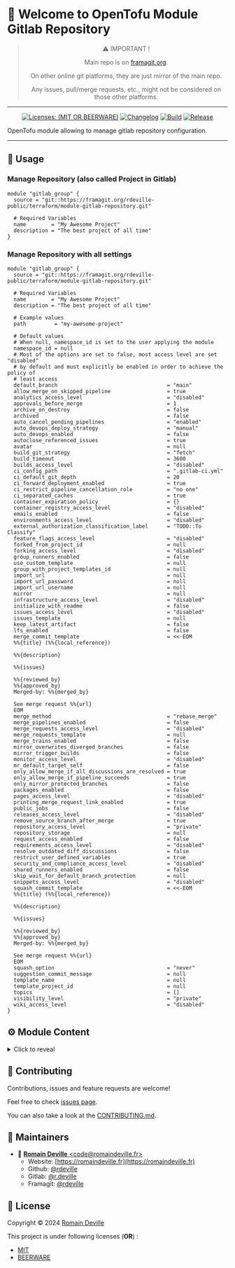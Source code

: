 <!-- BEGIN DOTGIT-SYNC BLOCK MANAGED -->
# 👋 Welcome to OpenTofu Module Gitlab Repository

<center>

> ⚠️ IMPORTANT !
>
> Main repo is on [framagit.org](https://framagit.org/rdeville-public/terraform/module-gitlab-repository).
>
> On other online git platforms, they are just mirror of the main repo.
>
> Any issues, pull/merge requests, etc., might not be considered on those other
> platforms.

</center>

---

<center>

[![Licenses: (MIT OR BEERWARE)][license_badge]][license_url]
[![Changelog][changelog_badge]][changelog_badge_url]
[![Build][build_badge]][build_badge_url]
[![Release][release_badge]][release_badge_url]

</center>

[build_badge]: https://framagit.org/rdeville-public/terraform/module-gitlab-repository/badges/main/pipeline.svg
[build_badge_url]: https://framagit.org/rdeville-public/terraform/module-gitlab-repository/-/commits/main
[release_badge]: https://framagit.org/rdeville-public/terraform/module-gitlab-repository/-/badges/release.svg
[release_badge_url]: https://framagit.org/rdeville-public/terraform/module-gitlab-repository/-/releases/
[license_badge]: https://img.shields.io/badge/Licenses-MIT%20OR%20BEERWARE-blue
[license_url]: https://framagit.org/rdeville-public/terraform/module-gitlab-repository/blob/main/LICENSE
[changelog_badge]: https://img.shields.io/badge/Changelog-Python%20Semantic%20Release-yellow
[changelog_badge_url]: https://github.com/python-semantic-release/python-semantic-release

OpenTofu module allowing to manage gitlab repository configuration.

---
<!-- BEGIN DOTGIT-SYNC BLOCK EXCLUDED CUSTOM_README -->
## 🚀 Usage

### Manage Repository (also called Project in Gitlab)

```hcl
module "gitlab_group" {
  source = "git::https://framagit.org/rdeville-public/terraform/module-gitlab-repository.git"

  # Required Variables
  name        = "My Awesome Project"
  description = "The best project of all time"
}
```

### Manage Repository with all settings

```hcl
module "gitlab_group" {
  source = "git::https://framagit.org/rdeville-public/terraform/module-gitlab-repository.git"

  # Required Variables
  name        = "My Awesome Project"
  description = "The best project of all time"

  # Example values
  path         = "my-awesome-project"

  # Default values
  # When null, namespace_id is set to the user applying the module
  namespace_id = null
  # Most of the options are set to false, most access level are set "disabled"
  # by default and must explicitly be enabled in order to achieve the policy of
  # least access
  default_branch                                   = "main"
  allow_merge_on_skipped_pipeline                  = true
  analytics_access_level                           = "disabled"
  approvals_before_merge                           = 1
  archive_on_destroy                               = false
  archived                                         = false
  auto_cancel_pending_pipelines                    = "enabled"
  auto_devops_deploy_strategy                      = "manual"
  auto_devops_enabled                              = false
  autoclose_referenced_issues                      = true
  avatar                                           = null
  build_git_strategy                               = "fetch"
  build_timeout                                    = 3600
  builds_access_level                              = "disabled"
  ci_config_path                                   = ".gitlab-ci.yml"
  ci_default_git_depth                             = 20
  ci_forward_deployment_enabled                    = true
  ci_restrict_pipeline_cancellation_role           = "no one"
  ci_separated_caches                              = true
  container_expiration_policy                      = {}
  container_registry_access_level                  = "disabled"
  emails_enabled                                   = false
  environments_access_level                        = "disabled"
  external_authorization_classification_label      = "TODO::To Classify"
  feature_flags_access_level                       = "disabled"
  forked_from_project_id                           = null
  forking_access_level                             = "disabled"
  group_runners_enabled                            = false
  use_custom_template                              = null
  group_with_project_templates_id                  = null
  import_url                                       = null
  import_url_password                              = null
  import_url_username                              = null
  mirror                                           = null
  infrastructure_access_level                      = "disabled"
  initialize_with_readme                           = false
  issues_access_level                              = "disabled"
  issues_template                                  = null
  keep_latest_artifact                             = false
  lfs_enabled                                      = false
  merge_commit_template                            = <<-EOM
  %%{title} (%%{local_reference})

  %%{description}

  %%{issues}

  %%{reviewed_by}
  %%{approved_by}
  Merged-by: %%{merged_by}

  See merge request %%{url}
  EOM
  merge_method                                     = "rebase_merge"
  merge_pipelines_enabled                          = false
  merge_requests_access_level                      = "disabled"
  merge_requests_template                          = null
  merge_trains_enabled                             = false
  mirror_overwrites_diverged_branches              = false
  mirror_trigger_builds                            = false
  monitor_access_level                             = "disabled"
  mr_default_target_self                           = false
  only_allow_merge_if_all_discussions_are_resolved = true
  only_allow_merge_if_pipeline_succeeds            = true
  only_mirror_protected_branches                   = false
  packages_enabled                                 = false
  pages_access_level                               = "disabled"
  printing_merge_request_link_enabled              = true
  public_jobs                                      = false
  releases_access_level                            = "disabled"
  remove_source_branch_after_merge                 = true
  repository_access_level                          = "private"
  repository_storage                               = null
  request_access_enabled                           = false
  requirements_access_level                        = "disabled"
  resolve_outdated_diff_discussions                = false
  restrict_user_defined_variables                  = true
  security_and_compliance_access_level             = "disabled"
  shared_runners_enabled                           = false
  skip_wait_for_default_branch_protection          = null
  snippets_access_level                            = "disabled"
  squash_commit_template                           = <<-EOM
  %%{title} (%%{local_reference})

  %%{description}

  %%{issues}

  %%{reviewed_by}
  %%{approved_by}
  Merged-by: %%{merged_by}

  See merge request %%{url}
  EOM
  squash_option                                    = "never"
  suggestion_commit_message                        = null
  template_name                                    = null
  template_project_id                              = null
  topics                                           = []
  visibility_level                                 = "private"
  wiki_access_level                                = "disabled"
}
```

<!-- BEGIN TF-DOCS -->
## ⚙️ Module Content

<details><summary>Click to reveal</summary>

### Table of Content

* [Requirements](#requirements)
* [Resources](#resources)
* [Inputs](#inputs)
  * [Required Inputs](#required-inputs)
  * [Optional Inputs](#optional-inputs)
* [Outputs](#outputs)

### Requirements

* [opentofu](https://opentofu.org/docs/):
  `>= 1.8, < 2.0`
* [gitlab](https://registry.terraform.io/providers/gitlabhq/gitlab/):
  `~>17.0`

### Resources

* [resource.gitlab_project.this](https://registry.terraform.io/providers/gitlabhq/gitlab/latest/docs/resources/project)
  >

<!-- markdownlint-capture -->
### Inputs

<!-- markdownlint-disable -->
#### Required Inputs

* [settings_name](#settings_name)
* [settings_description](#settings_description)

##### `settings_name`

The name of the project.
<div style="display:inline-block;width:100%;">
<div style="float:left;border-color:#FFFFFF;width:75%;">
<details><summary>Type</summary>

```hcl
string
```

</details>
</div>
</div>

##### `settings_description`

A description of the project.
<div style="display:inline-block;width:100%;">
<div style="float:left;border-color:#FFFFFF;width:75%;">
<details><summary>Type</summary>

```hcl
string
```

</details>
</div>
</div>

#### Optional Inputs

* [settings_path](#settings_path)
* [settings_namespace_id](#settings_namespace_id)
* [settings_default_branch](#settings_default_branch)
* [settings_allow_merge_on_skipped_pipeline](#settings_allow_merge_on_skipped_pipeline)
* [settings_analytics_access_level](#settings_analytics_access_level)
* [settings_approvals_before_merge](#settings_approvals_before_merge)
* [settings_archive_on_destroy](#settings_archive_on_destroy)
* [settings_archived](#settings_archived)
* [settings_auto_cancel_pending_pipelines](#settings_auto_cancel_pending_pipelines)
* [settings_auto_devops_deploy_strategy](#settings_auto_devops_deploy_strategy)
* [settings_auto_devops_enabled](#settings_auto_devops_enabled)
* [settings_autoclose_referenced_issues](#settings_autoclose_referenced_issues)
* [settings_avatar](#settings_avatar)
* [settings_build_git_strategy](#settings_build_git_strategy)
* [settings_build_timeout](#settings_build_timeout)
* [settings_builds_access_level](#settings_builds_access_level)
* [settings_ci_config_path](#settings_ci_config_path)
* [settings_ci_default_git_depth](#settings_ci_default_git_depth)
* [settings_ci_forward_deployment_enabled](#settings_ci_forward_deployment_enabled)
* [settings_ci_restrict_pipeline_cancellation_role](#settings_ci_restrict_pipeline_cancellation_role)
* [settings_ci_separated_caches](#settings_ci_separated_caches)
* [settings_container_expiration_policy](#settings_container_expiration_policy)
* [settings_container_registry_access_level](#settings_container_registry_access_level)
* [settings_emails_enabled](#settings_emails_enabled)
* [settings_environments_access_level](#settings_environments_access_level)
* [settings_external_authorization_classification_label](#settings_external_authorization_classification_label)
* [settings_feature_flags_access_level](#settings_feature_flags_access_level)
* [settings_forked_from_project_id](#settings_forked_from_project_id)
* [settings_forking_access_level](#settings_forking_access_level)
* [settings_group_runners_enabled](#settings_group_runners_enabled)
* [settings_use_custom_template](#settings_use_custom_template)
* [settings_group_with_project_templates_id](#settings_group_with_project_templates_id)
* [settings_import_url](#settings_import_url)
* [settings_import_url_password](#settings_import_url_password)
* [settings_import_url_username](#settings_import_url_username)
* [settings_mirror](#settings_mirror)
* [settings_infrastructure_access_level](#settings_infrastructure_access_level)
* [settings_initialize_with_readme](#settings_initialize_with_readme)
* [settings_issues_access_level](#settings_issues_access_level)
* [settings_issues_template](#settings_issues_template)
* [settings_keep_latest_artifact](#settings_keep_latest_artifact)
* [settings_lfs_enabled](#settings_lfs_enabled)
* [settings_merge_commit_template](#settings_merge_commit_template)
* [settings_merge_method](#settings_merge_method)
* [settings_merge_pipelines_enabled](#settings_merge_pipelines_enabled)
* [settings_merge_requests_access_level](#settings_merge_requests_access_level)
* [settings_merge_requests_template](#settings_merge_requests_template)
* [settings_merge_trains_enabled](#settings_merge_trains_enabled)
* [settings_mirror_overwrites_diverged_branches](#settings_mirror_overwrites_diverged_branches)
* [settings_mirror_trigger_builds](#settings_mirror_trigger_builds)
* [settings_monitor_access_level](#settings_monitor_access_level)
* [settings_mr_default_target_self](#settings_mr_default_target_self)
* [settings_only_allow_merge_if_all_discussions_are_resolved](#settings_only_allow_merge_if_all_discussions_are_resolved)
* [settings_only_allow_merge_if_pipeline_succeeds](#settings_only_allow_merge_if_pipeline_succeeds)
* [settings_only_mirror_protected_branches](#settings_only_mirror_protected_branches)
* [settings_packages_enabled](#settings_packages_enabled)
* [settings_pages_access_level](#settings_pages_access_level)
* [settings_printing_merge_request_link_enabled](#settings_printing_merge_request_link_enabled)
* [settings_public_jobs](#settings_public_jobs)
* [settings_releases_access_level](#settings_releases_access_level)
* [settings_remove_source_branch_after_merge](#settings_remove_source_branch_after_merge)
* [settings_repository_access_level](#settings_repository_access_level)
* [settings_repository_storage](#settings_repository_storage)
* [settings_request_access_enabled](#settings_request_access_enabled)
* [settings_requirements_access_level](#settings_requirements_access_level)
* [settings_resolve_outdated_diff_discussions](#settings_resolve_outdated_diff_discussions)
* [settings_restrict_user_defined_variables](#settings_restrict_user_defined_variables)
* [settings_security_and_compliance_access_level](#settings_security_and_compliance_access_level)
* [settings_shared_runners_enabled](#settings_shared_runners_enabled)
* [settings_skip_wait_for_default_branch_protection](#settings_skip_wait_for_default_branch_protection)
* [settings_snippets_access_level](#settings_snippets_access_level)
* [settings_squash_commit_template](#settings_squash_commit_template)
* [settings_squash_option](#settings_squash_option)
* [settings_suggestion_commit_message](#settings_suggestion_commit_message)
* [settings_template_name](#settings_template_name)
* [settings_template_project_id](#settings_template_project_id)
* [settings_timeouts](#settings_timeouts)
* [settings_topics](#settings_topics)
* [settings_visibility_level](#settings_visibility_level)
* [settings_wiki_access_level](#settings_wiki_access_level)


##### `settings_path`

The path of the repository, will be set to `settings_name` if not provided.

<details style="width: 100%;display: inline-block">
  <summary>Type & Default</summary>
  <div style="height: 1em"></div>
  <div style="width:64%; float:left;">
  <p style="border-bottom: 1px solid #333333;">Type</p>

  ```hcl
  string
  ```

  </div>
  <div style="width:34%;float:right;">
  <p style="border-bottom: 1px solid #333333;">Default</p>

  ```hcl
  null
  ```

  </div>
</details>

##### `settings_namespace_id`

The namespace group or user of the project. Defaults to the user using this


<details style="width: 100%;display: inline-block">
  <summary>Type & Default</summary>
  <div style="height: 1em"></div>
  <div style="width:64%; float:left;">
  <p style="border-bottom: 1px solid #333333;">Type</p>

  ```hcl
  number
  ```

  </div>
  <div style="width:34%;float:right;">
  <p style="border-bottom: 1px solid #333333;">Default</p>

  ```hcl
  null
  ```

  </div>
</details>

##### `settings_default_branch`

The default branch for the project.
<details style="width: 100%;display: inline-block">
  <summary>Type & Default</summary>
  <div style="height: 1em"></div>
  <div style="width:64%; float:left;">
  <p style="border-bottom: 1px solid #333333;">Type</p>

  ```hcl
  string
  ```

  </div>
  <div style="width:34%;float:right;">
  <p style="border-bottom: 1px solid #333333;">Default</p>

  ```hcl
  main
  ```

  </div>
</details>

##### `settings_allow_merge_on_skipped_pipeline`

Set to `false` if you do not want to treat skipped pipelines as if they
finished with success.

<details style="width: 100%;display: inline-block">
  <summary>Type & Default</summary>
  <div style="height: 1em"></div>
  <div style="width:64%; float:left;">
  <p style="border-bottom: 1px solid #333333;">Type</p>

  ```hcl
  bool
  ```

  </div>
  <div style="width:34%;float:right;">
  <p style="border-bottom: 1px solid #333333;">Default</p>

  ```hcl
  true
  ```

  </div>
</details>

##### `settings_analytics_access_level`

Set the analytics access level. Valid values are `disabled`, `private`, `enabled`.

<details style="width: 100%;display: inline-block">
  <summary>Type & Default</summary>
  <div style="height: 1em"></div>
  <div style="width:64%; float:left;">
  <p style="border-bottom: 1px solid #333333;">Type</p>

  ```hcl
  string
  ```

  </div>
  <div style="width:34%;float:right;">
  <p style="border-bottom: 1px solid #333333;">Default</p>

  ```hcl
  disabled
  ```

  </div>
</details>

##### `settings_approvals_before_merge`

Number of merge request approvals required for merging. Default is 1.

Note: [From terraform resource](https://registry.terraform.io/providers/gitlabhq/gitlab/latest/docs/resources/project#approvals_before_merge):

> This field does not work well in combination with the resource
> `gitlab_project_approval_rule` resource and is most likely gonna be deprecated
> in a future GitLab version (see [this upstream epic](https://gitlab.com/groups/gitlab-org/-/epics/7572)).
>
> In the meantime we recommend against using this attribute and use
> `gitlab_project_approval_rule` instead.

So for the moment, use this variable until deprecated in favor of variable
`approval_rule`.

<details style="width: 100%;display: inline-block">
  <summary>Type & Default</summary>
  <div style="height: 1em"></div>
  <div style="width:64%; float:left;">
  <p style="border-bottom: 1px solid #333333;">Type</p>

  ```hcl
  number
  ```

  </div>
  <div style="width:34%;float:right;">
  <p style="border-bottom: 1px solid #333333;">Default</p>

  ```hcl
  1
  ```

  </div>
</details>

##### `settings_archive_on_destroy`

Set to `true` to archive the project instead of deleting on destroy.

If set to `true` it will entire omit the DELETE operation.

<details style="width: 100%;display: inline-block">
  <summary>Type & Default</summary>
  <div style="height: 1em"></div>
  <div style="width:64%; float:left;">
  <p style="border-bottom: 1px solid #333333;">Type</p>

  ```hcl
  bool
  ```

  </div>
  <div style="width:34%;float:right;">
  <p style="border-bottom: 1px solid #333333;">Default</p>

  ```hcl
  false
  ```

  </div>
</details>

##### `settings_archived`

Whether the project is in read-only mode (archived).

Repositories can be archived/unarchived by toggling this parameter.

<details style="width: 100%;display: inline-block">
  <summary>Type & Default</summary>
  <div style="height: 1em"></div>
  <div style="width:64%; float:left;">
  <p style="border-bottom: 1px solid #333333;">Type</p>

  ```hcl
  bool
  ```

  </div>
  <div style="width:34%;float:right;">
  <p style="border-bottom: 1px solid #333333;">Default</p>

  ```hcl
  false
  ```

  </div>
</details>

##### `settings_auto_cancel_pending_pipelines`

Auto-cancel pending pipelines. This isn’t a boolean, but `enabled/disabled`.

<details style="width: 100%;display: inline-block">
  <summary>Type & Default</summary>
  <div style="height: 1em"></div>
  <div style="width:64%; float:left;">
  <p style="border-bottom: 1px solid #333333;">Type</p>

  ```hcl
  string
  ```

  </div>
  <div style="width:34%;float:right;">
  <p style="border-bottom: 1px solid #333333;">Default</p>

  ```hcl
  enabled
  ```

  </div>
</details>

##### `settings_auto_devops_deploy_strategy`

Auto Deploy strategy. Valid values are `continuous`, `manual`,
`timed_incremental`.

<details style="width: 100%;display: inline-block">
  <summary>Type & Default</summary>
  <div style="height: 1em"></div>
  <div style="width:64%; float:left;">
  <p style="border-bottom: 1px solid #333333;">Type</p>

  ```hcl
  string
  ```

  </div>
  <div style="width:34%;float:right;">
  <p style="border-bottom: 1px solid #333333;">Default</p>

  ```hcl
  manual
  ```

  </div>
</details>

##### `settings_auto_devops_enabled`

Enable Auto DevOps for this project.
<details style="width: 100%;display: inline-block">
  <summary>Type & Default</summary>
  <div style="height: 1em"></div>
  <div style="width:64%; float:left;">
  <p style="border-bottom: 1px solid #333333;">Type</p>

  ```hcl
  bool
  ```

  </div>
  <div style="width:34%;float:right;">
  <p style="border-bottom: 1px solid #333333;">Default</p>

  ```hcl
  false
  ```

  </div>
</details>

##### `settings_autoclose_referenced_issues`

Set whether auto-closing referenced issues on default branch.
<details style="width: 100%;display: inline-block">
  <summary>Type & Default</summary>
  <div style="height: 1em"></div>
  <div style="width:64%; float:left;">
  <p style="border-bottom: 1px solid #333333;">Type</p>

  ```hcl
  bool
  ```

  </div>
  <div style="width:34%;float:right;">
  <p style="border-bottom: 1px solid #333333;">Default</p>

  ```hcl
  true
  ```

  </div>
</details>

##### `settings_avatar`

A local path to the avatar image to upload.

Note: not available for imported resources.

<details style="width: 100%;display: inline-block">
  <summary>Type & Default</summary>
  <div style="height: 1em"></div>
  <div style="width:64%; float:left;">
  <p style="border-bottom: 1px solid #333333;">Type</p>

  ```hcl
  string
  ```

  </div>
  <div style="width:34%;float:right;">
  <p style="border-bottom: 1px solid #333333;">Default</p>

  ```hcl
  null
  ```

  </div>
</details>

##### `settings_build_git_strategy`

The Git strategy. Defaults to fetch. Valid values are `clone`, `fetch`.

<details style="width: 100%;display: inline-block">
  <summary>Type & Default</summary>
  <div style="height: 1em"></div>
  <div style="width:64%; float:left;">
  <p style="border-bottom: 1px solid #333333;">Type</p>

  ```hcl
  string
  ```

  </div>
  <div style="width:34%;float:right;">
  <p style="border-bottom: 1px solid #333333;">Default</p>

  ```hcl
  fetch
  ```

  </div>
</details>

##### `settings_build_timeout`

The maximum amount of time, in seconds, that a job can run.
<details style="width: 100%;display: inline-block">
  <summary>Type & Default</summary>
  <div style="height: 1em"></div>
  <div style="width:64%; float:left;">
  <p style="border-bottom: 1px solid #333333;">Type</p>

  ```hcl
  number
  ```

  </div>
  <div style="width:34%;float:right;">
  <p style="border-bottom: 1px solid #333333;">Default</p>

  ```hcl
  3600
  ```

  </div>
</details>

##### `settings_builds_access_level`

Set the builds access level. Valid values are `disabled`, `private`, `enabled`.

<details style="width: 100%;display: inline-block">
  <summary>Type & Default</summary>
  <div style="height: 1em"></div>
  <div style="width:64%; float:left;">
  <p style="border-bottom: 1px solid #333333;">Type</p>

  ```hcl
  string
  ```

  </div>
  <div style="width:34%;float:right;">
  <p style="border-bottom: 1px solid #333333;">Default</p>

  ```hcl
  disabled
  ```

  </div>
</details>

##### `settings_ci_config_path`

Custom Path to CI config file.
<details style="width: 100%;display: inline-block">
  <summary>Type & Default</summary>
  <div style="height: 1em"></div>
  <div style="width:64%; float:left;">
  <p style="border-bottom: 1px solid #333333;">Type</p>

  ```hcl
  string
  ```

  </div>
  <div style="width:34%;float:right;">
  <p style="border-bottom: 1px solid #333333;">Default</p>

  ```hcl
  .gitlab-ci.yml
  ```

  </div>
</details>

##### `settings_ci_default_git_depth`

Default number of revisions for shallow cloning.
<details style="width: 100%;display: inline-block">
  <summary>Type & Default</summary>
  <div style="height: 1em"></div>
  <div style="width:64%; float:left;">
  <p style="border-bottom: 1px solid #333333;">Type</p>

  ```hcl
  number
  ```

  </div>
  <div style="width:34%;float:right;">
  <p style="border-bottom: 1px solid #333333;">Default</p>

  ```hcl
  20
  ```

  </div>
</details>

##### `settings_ci_forward_deployment_enabled`

When a new deployment job starts, skip older deployment jobs that are still
pending.

<details style="width: 100%;display: inline-block">
  <summary>Type & Default</summary>
  <div style="height: 1em"></div>
  <div style="width:64%; float:left;">
  <p style="border-bottom: 1px solid #333333;">Type</p>

  ```hcl
  bool
  ```

  </div>
  <div style="width:34%;float:right;">
  <p style="border-bottom: 1px solid #333333;">Default</p>

  ```hcl
  true
  ```

  </div>
</details>

##### `settings_ci_restrict_pipeline_cancellation_role`

The role required to cancel a pipeline or job. Valid values are `developer`,
`maintainer`, `no one`.

Note: Introduced in GitLab 16.8. Premium and Ultimate only.

<details style="width: 100%;display: inline-block">
  <summary>Type & Default</summary>
  <div style="height: 1em"></div>
  <div style="width:64%; float:left;">
  <p style="border-bottom: 1px solid #333333;">Type</p>

  ```hcl
  string
  ```

  </div>
  <div style="width:34%;float:right;">
  <p style="border-bottom: 1px solid #333333;">Default</p>

  ```hcl
  no one
  ```

  </div>
</details>

##### `settings_ci_separated_caches`

Use separate caches for protected branches.
<details style="width: 100%;display: inline-block">
  <summary>Type & Default</summary>
  <div style="height: 1em"></div>
  <div style="width:64%; float:left;">
  <p style="border-bottom: 1px solid #333333;">Type</p>

  ```hcl
  bool
  ```

  </div>
  <div style="width:34%;float:right;">
  <p style="border-bottom: 1px solid #333333;">Default</p>

  ```hcl
  true
  ```

  </div>
</details>

##### `settings_container_expiration_policy`

Map of object, where key is just a human readable identifier, to set the image
cleanup policy for this project. Objects support following attributes:

* `enabled`: Boolean, optional, if true, the policy is enabled. Default to
  `true`.
* `cadence`: String, optional, the cadence of the policy. Valid values are:
  `1d`, `7d`, `14d`, `1month`, `3month`. Default to `1d`.
* `keep_n`: Number, optional, the number of image to keep. Valid values are:
  `1`, `5`, `10`, `25`, `50`, `100`. Default to `null`.
* `regex_delete`: String, optional, the regular expression to match image
  names to delete. Default to `null`.
* `regex_keep`: String, optional, the regular expression to match image
  names to keep. Default to `null`.
* `older_than`: String, optional, the number of days to keep images. Valid
  values are: `7d`, `14d`, `30d`, `90d`. Default to `null`.

Note: this field is sometimes named `container_expiration_policy_attributes`
in the GitLab Upstream API.

<details style="width: 100%;display: inline-block">
  <summary>Type & Default</summary>
  <div style="height: 1em"></div>
  <div style="width:64%; float:left;">
  <p style="border-bottom: 1px solid #333333;">Type</p>

  ```hcl
  map(object({
    enabled      = optional(bool, true)
    cadence      = optional(string, "1d")
    keep_n       = optional(string)
    regex_delete = optional(string)
    regex_keep   = optional(string)
    older_than   = optional(string)
  }))
  ```

  </div>
  <div style="width:34%;float:right;">
  <p style="border-bottom: 1px solid #333333;">Default</p>

  ```hcl
  {}
  ```

  </div>
</details>

##### `settings_container_registry_access_level`

Set visibility of container registry, for this project. Valid values are
`disabled`, `private`, `enabled`.

<details style="width: 100%;display: inline-block">
  <summary>Type & Default</summary>
  <div style="height: 1em"></div>
  <div style="width:64%; float:left;">
  <p style="border-bottom: 1px solid #333333;">Type</p>

  ```hcl
  string
  ```

  </div>
  <div style="width:34%;float:right;">
  <p style="border-bottom: 1px solid #333333;">Default</p>

  ```hcl
  disabled
  ```

  </div>
</details>

##### `settings_emails_enabled`

Enable email notifications.
<details style="width: 100%;display: inline-block">
  <summary>Type & Default</summary>
  <div style="height: 1em"></div>
  <div style="width:64%; float:left;">
  <p style="border-bottom: 1px solid #333333;">Type</p>

  ```hcl
  bool
  ```

  </div>
  <div style="width:34%;float:right;">
  <p style="border-bottom: 1px solid #333333;">Default</p>

  ```hcl
  false
  ```

  </div>
</details>

##### `settings_environments_access_level`

Set the environments access level. Valid values are `disabled`, `private`,
`enabled`.

<details style="width: 100%;display: inline-block">
  <summary>Type & Default</summary>
  <div style="height: 1em"></div>
  <div style="width:64%; float:left;">
  <p style="border-bottom: 1px solid #333333;">Type</p>

  ```hcl
  string
  ```

  </div>
  <div style="width:34%;float:right;">
  <p style="border-bottom: 1px solid #333333;">Default</p>

  ```hcl
  disabled
  ```

  </div>
</details>

##### `settings_external_authorization_classification_label`

The classification label for the project.
<details style="width: 100%;display: inline-block">
  <summary>Type & Default</summary>
  <div style="height: 1em"></div>
  <div style="width:64%; float:left;">
  <p style="border-bottom: 1px solid #333333;">Type</p>

  ```hcl
  string
  ```

  </div>
  <div style="width:34%;float:right;">
  <p style="border-bottom: 1px solid #333333;">Default</p>

  ```hcl
  TODO::To Classify
  ```

  </div>
</details>

##### `settings_feature_flags_access_level`

Set the feature flags access level. Valid values are `disabled`, `private`,
`enabled`.

<details style="width: 100%;display: inline-block">
  <summary>Type & Default</summary>
  <div style="height: 1em"></div>
  <div style="width:64%; float:left;">
  <p style="border-bottom: 1px solid #333333;">Type</p>

  ```hcl
  string
  ```

  </div>
  <div style="width:34%;float:right;">
  <p style="border-bottom: 1px solid #333333;">Default</p>

  ```hcl
  disabled
  ```

  </div>
</details>

##### `settings_forked_from_project_id`

The id of the project to fork. During create the project is forked and during
an update the fork relation is changed.

<details style="width: 100%;display: inline-block">
  <summary>Type & Default</summary>
  <div style="height: 1em"></div>
  <div style="width:64%; float:left;">
  <p style="border-bottom: 1px solid #333333;">Type</p>

  ```hcl
  number
  ```

  </div>
  <div style="width:34%;float:right;">
  <p style="border-bottom: 1px solid #333333;">Default</p>

  ```hcl
  null
  ```

  </div>
</details>

##### `settings_forking_access_level`

Set the forking access level. Valid values are `disabled`, `private`, `enabled`.

<details style="width: 100%;display: inline-block">
  <summary>Type & Default</summary>
  <div style="height: 1em"></div>
  <div style="width:64%; float:left;">
  <p style="border-bottom: 1px solid #333333;">Type</p>

  ```hcl
  string
  ```

  </div>
  <div style="width:34%;float:right;">
  <p style="border-bottom: 1px solid #333333;">Default</p>

  ```hcl
  disabled
  ```

  </div>
</details>

##### `settings_group_runners_enabled`

Enable group runners for this project.
<details style="width: 100%;display: inline-block">
  <summary>Type & Default</summary>
  <div style="height: 1em"></div>
  <div style="width:64%; float:left;">
  <p style="border-bottom: 1px solid #333333;">Type</p>

  ```hcl
  bool
  ```

  </div>
  <div style="width:34%;float:right;">
  <p style="border-bottom: 1px solid #333333;">Default</p>

  ```hcl
  false
  ```

  </div>
</details>

##### `settings_use_custom_template`

Use either custom instance or group (with
`settings_group_with_project_templates_id`, project template (enterprise
edition).

~> When using a custom template, Group Tokens won't work. You must use a real
user's Personal Access Token.

<details style="width: 100%;display: inline-block">
  <summary>Type & Default</summary>
  <div style="height: 1em"></div>
  <div style="width:64%; float:left;">
  <p style="border-bottom: 1px solid #333333;">Type</p>

  ```hcl
  bool
  ```

  </div>
  <div style="width:34%;float:right;">
  <p style="border-bottom: 1px solid #333333;">Default</p>

  ```hcl
  null
  ```

  </div>
</details>

##### `settings_group_with_project_templates_id`

For group-level custom templates, specifies ID of group from which all the
custom project templates are sourced.

Leave empty for instance-level templates.

Requires `settings_use_custom_template` to be true (enterprise edition).

<details style="width: 100%;display: inline-block">
  <summary>Type & Default</summary>
  <div style="height: 1em"></div>
  <div style="width:64%; float:left;">
  <p style="border-bottom: 1px solid #333333;">Type</p>

  ```hcl
  number
  ```

  </div>
  <div style="width:34%;float:right;">
  <p style="border-bottom: 1px solid #333333;">Default</p>

  ```hcl
  null
  ```

  </div>
</details>

##### `settings_import_url`

Git URL to a repository to be imported. Together with `settings_mirror = true`
it will setup a Pull Mirror.

This can also be used together with `settings_forked_from_project_id` to
setup a Pull Mirror for a fork.

The fork takes precedence over the import.

Make sure to provide the credentials in `settings_import_url_username` and
`settings_import_url_password`.

GitLab never returns the credentials, thus the provider cannot detect
configuration drift in the credentials.

They can also not be imported using terraform import.

<details style="width: 100%;display: inline-block">
  <summary>Type & Default</summary>
  <div style="height: 1em"></div>
  <div style="width:64%; float:left;">
  <p style="border-bottom: 1px solid #333333;">Type</p>

  ```hcl
  string
  ```

  </div>
  <div style="width:34%;float:right;">
  <p style="border-bottom: 1px solid #333333;">Default</p>

  ```hcl
  null
  ```

  </div>
</details>

##### `settings_import_url_password`

The password for the `settings_import_url`. The value of this field is used
to construct a valid `settings_import_url` and is only related to the provider.

This field cannot be imported using terraform import.

<details style="width: 100%;display: inline-block">
  <summary>Type & Default</summary>
  <div style="height: 1em"></div>
  <div style="width:64%; float:left;">
  <p style="border-bottom: 1px solid #333333;">Type</p>

  ```hcl
  string
  ```

  </div>
  <div style="width:34%;float:right;">
  <p style="border-bottom: 1px solid #333333;">Default</p>

  ```hcl
  null
  ```

  </div>
</details>

##### `settings_import_url_username`

The username for the `settings_import_url`. The value of this field is used to
construct a valid `settings_import_url` and is only related to the provider.

This field cannot be imported using terraform import.

<details style="width: 100%;display: inline-block">
  <summary>Type & Default</summary>
  <div style="height: 1em"></div>
  <div style="width:64%; float:left;">
  <p style="border-bottom: 1px solid #333333;">Type</p>

  ```hcl
  string
  ```

  </div>
  <div style="width:34%;float:right;">
  <p style="border-bottom: 1px solid #333333;">Default</p>

  ```hcl
  null
  ```

  </div>
</details>

##### `settings_mirror`

Enable project pull mirror.
<details style="width: 100%;display: inline-block">
  <summary>Type & Default</summary>
  <div style="height: 1em"></div>
  <div style="width:64%; float:left;">
  <p style="border-bottom: 1px solid #333333;">Type</p>

  ```hcl
  bool
  ```

  </div>
  <div style="width:34%;float:right;">
  <p style="border-bottom: 1px solid #333333;">Default</p>

  ```hcl
  null
  ```

  </div>
</details>

##### `settings_infrastructure_access_level`

Set the infrastructure access level. Valid values are `disabled`, `private`,
`enabled`.

<details style="width: 100%;display: inline-block">
  <summary>Type & Default</summary>
  <div style="height: 1em"></div>
  <div style="width:64%; float:left;">
  <p style="border-bottom: 1px solid #333333;">Type</p>

  ```hcl
  string
  ```

  </div>
  <div style="width:34%;float:right;">
  <p style="border-bottom: 1px solid #333333;">Default</p>

  ```hcl
  disabled
  ```

  </div>
</details>

##### `settings_initialize_with_readme`

Create main branch with first commit containing a README.md file.

Must be set to `true` if importing an uninitialized project with a different
`settings_default_branch`.

<details style="width: 100%;display: inline-block">
  <summary>Type & Default</summary>
  <div style="height: 1em"></div>
  <div style="width:64%; float:left;">
  <p style="border-bottom: 1px solid #333333;">Type</p>

  ```hcl
  bool
  ```

  </div>
  <div style="width:34%;float:right;">
  <p style="border-bottom: 1px solid #333333;">Default</p>

  ```hcl
  false
  ```

  </div>
</details>

##### `settings_issues_access_level`

Set the issues access level. Valid values are `disabled`, `private`, `enabled`.

<details style="width: 100%;display: inline-block">
  <summary>Type & Default</summary>
  <div style="height: 1em"></div>
  <div style="width:64%; float:left;">
  <p style="border-bottom: 1px solid #333333;">Type</p>

  ```hcl
  string
  ```

  </div>
  <div style="width:34%;float:right;">
  <p style="border-bottom: 1px solid #333333;">Default</p>

  ```hcl
  disabled
  ```

  </div>
</details>

##### `settings_issues_template`

Sets the template for new issues in the project.
<details style="width: 100%;display: inline-block">
  <summary>Type & Default</summary>
  <div style="height: 1em"></div>
  <div style="width:64%; float:left;">
  <p style="border-bottom: 1px solid #333333;">Type</p>

  ```hcl
  string
  ```

  </div>
  <div style="width:34%;float:right;">
  <p style="border-bottom: 1px solid #333333;">Default</p>

  ```hcl
  null
  ```

  </div>
</details>

##### `settings_keep_latest_artifact`

Disable or enable the ability to keep the latest artifact for this project.

<details style="width: 100%;display: inline-block">
  <summary>Type & Default</summary>
  <div style="height: 1em"></div>
  <div style="width:64%; float:left;">
  <p style="border-bottom: 1px solid #333333;">Type</p>

  ```hcl
  bool
  ```

  </div>
  <div style="width:34%;float:right;">
  <p style="border-bottom: 1px solid #333333;">Default</p>

  ```hcl
  false
  ```

  </div>
</details>

##### `settings_lfs_enabled`

Enable LFS for the project.
<details style="width: 100%;display: inline-block">
  <summary>Type & Default</summary>
  <div style="height: 1em"></div>
  <div style="width:64%; float:left;">
  <p style="border-bottom: 1px solid #333333;">Type</p>

  ```hcl
  bool
  ```

  </div>
  <div style="width:34%;float:right;">
  <p style="border-bottom: 1px solid #333333;">Default</p>

  ```hcl
  false
  ```

  </div>
</details>

##### `settings_merge_commit_template`

Template used to create merge commit message in merge requests.

<details style="width: 100%;display: inline-block">
  <summary>Type & Default</summary>
  <div style="height: 1em"></div>
  <div style="width:64%; float:left;">
  <p style="border-bottom: 1px solid #333333;">Type</p>

  ```hcl
  string
  ```

  </div>
  <div style="width:34%;float:right;">
  <p style="border-bottom: 1px solid #333333;">Default</p>

  ```hcl
  %{title} (%{local_reference})

%{description}

%{issues}

%{reviewed_by}
%{approved_by}
Merged-by: %{merged_by}

See merge request %{url}

  ```

  </div>
</details>

##### `settings_merge_method`

Set the merge method. Valid values are `merge`, `rebase_merge`, `ff`.

<details style="width: 100%;display: inline-block">
  <summary>Type & Default</summary>
  <div style="height: 1em"></div>
  <div style="width:64%; float:left;">
  <p style="border-bottom: 1px solid #333333;">Type</p>

  ```hcl
  string
  ```

  </div>
  <div style="width:34%;float:right;">
  <p style="border-bottom: 1px solid #333333;">Default</p>

  ```hcl
  rebase_merge
  ```

  </div>
</details>

##### `settings_merge_pipelines_enabled`

Enable or disable merge pipelines.
<details style="width: 100%;display: inline-block">
  <summary>Type & Default</summary>
  <div style="height: 1em"></div>
  <div style="width:64%; float:left;">
  <p style="border-bottom: 1px solid #333333;">Type</p>

  ```hcl
  bool
  ```

  </div>
  <div style="width:34%;float:right;">
  <p style="border-bottom: 1px solid #333333;">Default</p>

  ```hcl
  false
  ```

  </div>
</details>

##### `settings_merge_requests_access_level`

Set the merge requests access level. Valid values are `disabled`, `private`,
`enabled`.

<details style="width: 100%;display: inline-block">
  <summary>Type & Default</summary>
  <div style="height: 1em"></div>
  <div style="width:64%; float:left;">
  <p style="border-bottom: 1px solid #333333;">Type</p>

  ```hcl
  string
  ```

  </div>
  <div style="width:34%;float:right;">
  <p style="border-bottom: 1px solid #333333;">Default</p>

  ```hcl
  disabled
  ```

  </div>
</details>

##### `settings_merge_requests_template`

Sets the template for new merge requests in the project.
<details style="width: 100%;display: inline-block">
  <summary>Type & Default</summary>
  <div style="height: 1em"></div>
  <div style="width:64%; float:left;">
  <p style="border-bottom: 1px solid #333333;">Type</p>

  ```hcl
  string
  ```

  </div>
  <div style="width:34%;float:right;">
  <p style="border-bottom: 1px solid #333333;">Default</p>

  ```hcl
  null
  ```

  </div>
</details>

##### `settings_merge_trains_enabled`

Enable or disable merge trains.

Requires `settings_merge_pipelines_enabled` to be set to `true` to take effect.

<details style="width: 100%;display: inline-block">
  <summary>Type & Default</summary>
  <div style="height: 1em"></div>
  <div style="width:64%; float:left;">
  <p style="border-bottom: 1px solid #333333;">Type</p>

  ```hcl
  bool
  ```

  </div>
  <div style="width:34%;float:right;">
  <p style="border-bottom: 1px solid #333333;">Default</p>

  ```hcl
  false
  ```

  </div>
</details>

##### `settings_mirror_overwrites_diverged_branches`

Enable overwrite diverged branches for a mirrored project.
<details style="width: 100%;display: inline-block">
  <summary>Type & Default</summary>
  <div style="height: 1em"></div>
  <div style="width:64%; float:left;">
  <p style="border-bottom: 1px solid #333333;">Type</p>

  ```hcl
  bool
  ```

  </div>
  <div style="width:34%;float:right;">
  <p style="border-bottom: 1px solid #333333;">Default</p>

  ```hcl
  false
  ```

  </div>
</details>

##### `settings_mirror_trigger_builds`

Enable trigger builds on pushes for a mirrored project.
<details style="width: 100%;display: inline-block">
  <summary>Type & Default</summary>
  <div style="height: 1em"></div>
  <div style="width:64%; float:left;">
  <p style="border-bottom: 1px solid #333333;">Type</p>

  ```hcl
  bool
  ```

  </div>
  <div style="width:34%;float:right;">
  <p style="border-bottom: 1px solid #333333;">Default</p>

  ```hcl
  false
  ```

  </div>
</details>

##### `settings_monitor_access_level`

Set the monitor access level. Valid values are `disabled`, `private`, `enabled`.

<details style="width: 100%;display: inline-block">
  <summary>Type & Default</summary>
  <div style="height: 1em"></div>
  <div style="width:64%; float:left;">
  <p style="border-bottom: 1px solid #333333;">Type</p>

  ```hcl
  string
  ```

  </div>
  <div style="width:34%;float:right;">
  <p style="border-bottom: 1px solid #333333;">Default</p>

  ```hcl
  disabled
  ```

  </div>
</details>

##### `settings_mr_default_target_self`

For forked projects, target merge requests to this project.

If `false`, the target will be the upstream project.

<details style="width: 100%;display: inline-block">
  <summary>Type & Default</summary>
  <div style="height: 1em"></div>
  <div style="width:64%; float:left;">
  <p style="border-bottom: 1px solid #333333;">Type</p>

  ```hcl
  bool
  ```

  </div>
  <div style="width:34%;float:right;">
  <p style="border-bottom: 1px solid #333333;">Default</p>

  ```hcl
  false
  ```

  </div>
</details>

##### `settings_only_allow_merge_if_all_discussions_are_resolved`

Set to `true` if you want allow merges only if all discussions are resolved.

<details style="width: 100%;display: inline-block">
  <summary>Type & Default</summary>
  <div style="height: 1em"></div>
  <div style="width:64%; float:left;">
  <p style="border-bottom: 1px solid #333333;">Type</p>

  ```hcl
  bool
  ```

  </div>
  <div style="width:34%;float:right;">
  <p style="border-bottom: 1px solid #333333;">Default</p>

  ```hcl
  true
  ```

  </div>
</details>

##### `settings_only_allow_merge_if_pipeline_succeeds`

Set to `false` if you allow merges if a pipeline fails.

<details style="width: 100%;display: inline-block">
  <summary>Type & Default</summary>
  <div style="height: 1em"></div>
  <div style="width:64%; float:left;">
  <p style="border-bottom: 1px solid #333333;">Type</p>

  ```hcl
  bool
  ```

  </div>
  <div style="width:34%;float:right;">
  <p style="border-bottom: 1px solid #333333;">Default</p>

  ```hcl
  true
  ```

  </div>
</details>

##### `settings_only_mirror_protected_branches`

Enable only mirror protected branches for a mirrored project.

<details style="width: 100%;display: inline-block">
  <summary>Type & Default</summary>
  <div style="height: 1em"></div>
  <div style="width:64%; float:left;">
  <p style="border-bottom: 1px solid #333333;">Type</p>

  ```hcl
  bool
  ```

  </div>
  <div style="width:34%;float:right;">
  <p style="border-bottom: 1px solid #333333;">Default</p>

  ```hcl
  false
  ```

  </div>
</details>

##### `settings_packages_enabled`

Enable packages repository for the project.
<details style="width: 100%;display: inline-block">
  <summary>Type & Default</summary>
  <div style="height: 1em"></div>
  <div style="width:64%; float:left;">
  <p style="border-bottom: 1px solid #333333;">Type</p>

  ```hcl
  bool
  ```

  </div>
  <div style="width:34%;float:right;">
  <p style="border-bottom: 1px solid #333333;">Default</p>

  ```hcl
  false
  ```

  </div>
</details>

##### `settings_pages_access_level`

Enable pages access control. Valid values are `public`, `private`, `enabled`,
`disabled`.

<details style="width: 100%;display: inline-block">
  <summary>Type & Default</summary>
  <div style="height: 1em"></div>
  <div style="width:64%; float:left;">
  <p style="border-bottom: 1px solid #333333;">Type</p>

  ```hcl
  string
  ```

  </div>
  <div style="width:34%;float:right;">
  <p style="border-bottom: 1px solid #333333;">Default</p>

  ```hcl
  disabled
  ```

  </div>
</details>

##### `settings_printing_merge_request_link_enabled`

Show/Hide link to create/view merge request when pushing from the command line

<details style="width: 100%;display: inline-block">
  <summary>Type & Default</summary>
  <div style="height: 1em"></div>
  <div style="width:64%; float:left;">
  <p style="border-bottom: 1px solid #333333;">Type</p>

  ```hcl
  bool
  ```

  </div>
  <div style="width:34%;float:right;">
  <p style="border-bottom: 1px solid #333333;">Default</p>

  ```hcl
  true
  ```

  </div>
</details>

##### `settings_public_jobs`

If true, jobs can be viewed by non-project members.
<details style="width: 100%;display: inline-block">
  <summary>Type & Default</summary>
  <div style="height: 1em"></div>
  <div style="width:64%; float:left;">
  <p style="border-bottom: 1px solid #333333;">Type</p>

  ```hcl
  bool
  ```

  </div>
  <div style="width:34%;float:right;">
  <p style="border-bottom: 1px solid #333333;">Default</p>

  ```hcl
  false
  ```

  </div>
</details>

##### `settings_releases_access_level`

Set the releases access level. Valid values are `disabled`, `private`, `enabled`.

<details style="width: 100%;display: inline-block">
  <summary>Type & Default</summary>
  <div style="height: 1em"></div>
  <div style="width:64%; float:left;">
  <p style="border-bottom: 1px solid #333333;">Type</p>

  ```hcl
  string
  ```

  </div>
  <div style="width:34%;float:right;">
  <p style="border-bottom: 1px solid #333333;">Default</p>

  ```hcl
  disabled
  ```

  </div>
</details>

##### `settings_remove_source_branch_after_merge`

Enable Delete source branch option by default for all new merge requests.

<details style="width: 100%;display: inline-block">
  <summary>Type & Default</summary>
  <div style="height: 1em"></div>
  <div style="width:64%; float:left;">
  <p style="border-bottom: 1px solid #333333;">Type</p>

  ```hcl
  bool
  ```

  </div>
  <div style="width:34%;float:right;">
  <p style="border-bottom: 1px solid #333333;">Default</p>

  ```hcl
  true
  ```

  </div>
</details>

##### `settings_repository_access_level`

Set the repository access level. Valid values are `disabled`, `private`, `enabled`.

<details style="width: 100%;display: inline-block">
  <summary>Type & Default</summary>
  <div style="height: 1em"></div>
  <div style="width:64%; float:left;">
  <p style="border-bottom: 1px solid #333333;">Type</p>

  ```hcl
  string
  ```

  </div>
  <div style="width:34%;float:right;">
  <p style="border-bottom: 1px solid #333333;">Default</p>

  ```hcl
  private
  ```

  </div>
</details>

##### `settings_repository_storage`

Which storage shard the repository is on. (administrator only)

<details style="width: 100%;display: inline-block">
  <summary>Type & Default</summary>
  <div style="height: 1em"></div>
  <div style="width:64%; float:left;">
  <p style="border-bottom: 1px solid #333333;">Type</p>

  ```hcl
  string
  ```

  </div>
  <div style="width:34%;float:right;">
  <p style="border-bottom: 1px solid #333333;">Default</p>

  ```hcl
  null
  ```

  </div>
</details>

##### `settings_request_access_enabled`

Allow users to request member access.
<details style="width: 100%;display: inline-block">
  <summary>Type & Default</summary>
  <div style="height: 1em"></div>
  <div style="width:64%; float:left;">
  <p style="border-bottom: 1px solid #333333;">Type</p>

  ```hcl
  bool
  ```

  </div>
  <div style="width:34%;float:right;">
  <p style="border-bottom: 1px solid #333333;">Default</p>

  ```hcl
  false
  ```

  </div>
</details>

##### `settings_requirements_access_level`

Set the requirements access level. Valid values are `disabled`, `private`, `enabled`.

<details style="width: 100%;display: inline-block">
  <summary>Type & Default</summary>
  <div style="height: 1em"></div>
  <div style="width:64%; float:left;">
  <p style="border-bottom: 1px solid #333333;">Type</p>

  ```hcl
  string
  ```

  </div>
  <div style="width:34%;float:right;">
  <p style="border-bottom: 1px solid #333333;">Default</p>

  ```hcl
  disabled
  ```

  </div>
</details>

##### `settings_resolve_outdated_diff_discussions`

Automatically resolve merge request diffs discussions on lines changed with a push.

<details style="width: 100%;display: inline-block">
  <summary>Type & Default</summary>
  <div style="height: 1em"></div>
  <div style="width:64%; float:left;">
  <p style="border-bottom: 1px solid #333333;">Type</p>

  ```hcl
  bool
  ```

  </div>
  <div style="width:34%;float:right;">
  <p style="border-bottom: 1px solid #333333;">Default</p>

  ```hcl
  false
  ```

  </div>
</details>

##### `settings_restrict_user_defined_variables`

Allow only users with the Maintainer role to pass user-defined variables when
triggering a pipeline.

<details style="width: 100%;display: inline-block">
  <summary>Type & Default</summary>
  <div style="height: 1em"></div>
  <div style="width:64%; float:left;">
  <p style="border-bottom: 1px solid #333333;">Type</p>

  ```hcl
  bool
  ```

  </div>
  <div style="width:34%;float:right;">
  <p style="border-bottom: 1px solid #333333;">Default</p>

  ```hcl
  true
  ```

  </div>
</details>

##### `settings_security_and_compliance_access_level`

Set the security and compliance access level. Valid values are `disabled`,
`private`, `enabled`.

<details style="width: 100%;display: inline-block">
  <summary>Type & Default</summary>
  <div style="height: 1em"></div>
  <div style="width:64%; float:left;">
  <p style="border-bottom: 1px solid #333333;">Type</p>

  ```hcl
  string
  ```

  </div>
  <div style="width:34%;float:right;">
  <p style="border-bottom: 1px solid #333333;">Default</p>

  ```hcl
  disabled
  ```

  </div>
</details>

##### `settings_shared_runners_enabled`

Enable shared runners for this project.
<details style="width: 100%;display: inline-block">
  <summary>Type & Default</summary>
  <div style="height: 1em"></div>
  <div style="width:64%; float:left;">
  <p style="border-bottom: 1px solid #333333;">Type</p>

  ```hcl
  bool
  ```

  </div>
  <div style="width:34%;float:right;">
  <p style="border-bottom: 1px solid #333333;">Default</p>

  ```hcl
  false
  ```

  </div>
</details>

##### `settings_skip_wait_for_default_branch_protection`

If `true`, the default behavior to wait for the default branch protection to
be created is skipped.

This is necessary if the current user is not an admin and the default branch
protection is disabled on an instance-level.

There is currently no known way to determine if the default branch protection
is disabled on an instance-level for non-admin users.

This attribute is only used during resource creation, thus changes are
suppressed and the attribute cannot be imported.

<details style="width: 100%;display: inline-block">
  <summary>Type & Default</summary>
  <div style="height: 1em"></div>
  <div style="width:64%; float:left;">
  <p style="border-bottom: 1px solid #333333;">Type</p>

  ```hcl
  bool
  ```

  </div>
  <div style="width:34%;float:right;">
  <p style="border-bottom: 1px solid #333333;">Default</p>

  ```hcl
  null
  ```

  </div>
</details>

##### `settings_snippets_access_level`

Set the snippets access level. Valid values are `disabled`, `private`, `enabled`.

<details style="width: 100%;display: inline-block">
  <summary>Type & Default</summary>
  <div style="height: 1em"></div>
  <div style="width:64%; float:left;">
  <p style="border-bottom: 1px solid #333333;">Type</p>

  ```hcl
  string
  ```

  </div>
  <div style="width:34%;float:right;">
  <p style="border-bottom: 1px solid #333333;">Default</p>

  ```hcl
  disabled
  ```

  </div>
</details>

##### `settings_squash_commit_template`

Template used to create squash commit message in merge requests.

<details style="width: 100%;display: inline-block">
  <summary>Type & Default</summary>
  <div style="height: 1em"></div>
  <div style="width:64%; float:left;">
  <p style="border-bottom: 1px solid #333333;">Type</p>

  ```hcl
  string
  ```

  </div>
  <div style="width:34%;float:right;">
  <p style="border-bottom: 1px solid #333333;">Default</p>

  ```hcl
  %{title} (%{local_reference})

%{description}

%{issues}

%{reviewed_by}
%{approved_by}
Merged-by: %{merged_by}

See merge request %{url}

  ```

  </div>
</details>

##### `settings_squash_option`

Squash commits when merge request. Valid values are `never`, `always`,
`default_on`, or `default_off`.

<details style="width: 100%;display: inline-block">
  <summary>Type & Default</summary>
  <div style="height: 1em"></div>
  <div style="width:64%; float:left;">
  <p style="border-bottom: 1px solid #333333;">Type</p>

  ```hcl
  string
  ```

  </div>
  <div style="width:34%;float:right;">
  <p style="border-bottom: 1px solid #333333;">Default</p>

  ```hcl
  never
  ```

  </div>
</details>

##### `settings_suggestion_commit_message`

The commit message used to apply merge request suggestions.

<details style="width: 100%;display: inline-block">
  <summary>Type & Default</summary>
  <div style="height: 1em"></div>
  <div style="width:64%; float:left;">
  <p style="border-bottom: 1px solid #333333;">Type</p>

  ```hcl
  string
  ```

  </div>
  <div style="width:34%;float:right;">
  <p style="border-bottom: 1px solid #333333;">Default</p>

  ```hcl
  null
  ```

  </div>
</details>

##### `settings_template_name`

When used without `settings_use_custom_template`, name of a built-in project
template. When used with `settings_use_custom_template`, name of a custom
project template.

This option is mutually exclusive with `settings_template_project_id`.

<details style="width: 100%;display: inline-block">
  <summary>Type & Default</summary>
  <div style="height: 1em"></div>
  <div style="width:64%; float:left;">
  <p style="border-bottom: 1px solid #333333;">Type</p>

  ```hcl
  string
  ```

  </div>
  <div style="width:34%;float:right;">
  <p style="border-bottom: 1px solid #333333;">Default</p>

  ```hcl
  null
  ```

  </div>
</details>

##### `settings_template_project_id`

When used with `settings_use_custom_template`, project ID of a custom project
template.

This is preferable to using `settings_template_name` since
`settings_template_name` may be ambiguous (enterprise edition).

This option is mutually exclusive with `settings_template_name`.

See [gitlab_group_project_file_template](https://registry.terraform.io/providers/gitlabhq/gitlab/latest/docs/resources/group_project_file_template)
to set a project as a template project.

If a project has not been set as a template, using it here will result in an error.

<details style="width: 100%;display: inline-block">
  <summary>Type & Default</summary>
  <div style="height: 1em"></div>
  <div style="width:64%; float:left;">
  <p style="border-bottom: 1px solid #333333;">Type</p>

  ```hcl
  number
  ```

  </div>
  <div style="width:34%;float:right;">
  <p style="border-bottom: 1px solid #333333;">Default</p>

  ```hcl
  null
  ```

  </div>
</details>

##### `settings_timeouts`

Object with following attributes:

* `create`: String
* `delete`: String

Note: At the time of writing, not so much information about this resource
variable. See [Gitlab Project Resources - Timeouts](https://registry.terraform.io/providers/gitlabhq/gitlab/latest/docs/resources/project#timeouts)

<details style="width: 100%;display: inline-block">
  <summary>Type & Default</summary>
  <div style="height: 1em"></div>
  <div style="width:64%; float:left;">
  <p style="border-bottom: 1px solid #333333;">Type</p>

  ```hcl
  object({
    create = string
    delete = string
  })
  ```

  </div>
  <div style="width:34%;float:right;">
  <p style="border-bottom: 1px solid #333333;">Default</p>

  ```hcl
  null
  ```

  </div>
</details>

##### `settings_topics`

The list of topics for the project.
<details style="width: 100%;display: inline-block">
  <summary>Type & Default</summary>
  <div style="height: 1em"></div>
  <div style="width:64%; float:left;">
  <p style="border-bottom: 1px solid #333333;">Type</p>

  ```hcl
  set(string)
  ```

  </div>
  <div style="width:34%;float:right;">
  <p style="border-bottom: 1px solid #333333;">Default</p>

  ```hcl
  []
  ```

  </div>
</details>

##### `settings_visibility_level`

Set to `public` to create a public project. Valid values are `private`,
`internal`, `public`.

<details style="width: 100%;display: inline-block">
  <summary>Type & Default</summary>
  <div style="height: 1em"></div>
  <div style="width:64%; float:left;">
  <p style="border-bottom: 1px solid #333333;">Type</p>

  ```hcl
  string
  ```

  </div>
  <div style="width:34%;float:right;">
  <p style="border-bottom: 1px solid #333333;">Default</p>

  ```hcl
  private
  ```

  </div>
</details>

##### `settings_wiki_access_level`

Set the wiki access level. Valid values are `disabled`, `private`, `enabled`.

<details style="width: 100%;display: inline-block">
  <summary>Type & Default</summary>
  <div style="height: 1em"></div>
  <div style="width:64%; float:left;">
  <p style="border-bottom: 1px solid #333333;">Type</p>

  ```hcl
  string
  ```

  </div>
  <div style="width:34%;float:right;">
  <p style="border-bottom: 1px solid #333333;">Default</p>

  ```hcl
  disabled
  ```

  </div>
</details>
<!-- markdownlint-restore -->

### Outputs

* `repository_id`:
  ID of the deployed repository
* `repository_clone_ssh`:
  SSH Url to clone the deployed repository
* `repository_clone_https`:
  SSH Url to clone the deployed repository
* `repository_web_url`:
  Web Url to the deployed repository

</details>

<!-- END TF-DOCS -->
<!-- END DOTGIT-SYNC BLOCK EXCLUDED CUSTOM_README -->
## 🤝 Contributing

Contributions, issues and feature requests are welcome!

Feel free to check [issues page][issues_pages].

You can also take a look at the [CONTRIBUTING.md][contributing].

[issues_pages]: https://framagit.org/rdeville-public/terraform/module-gitlab-repository/-/issues
[contributing]: https://framagit.org/rdeville-public/terraform/module-gitlab-repository/blob/main/CONTRIBUTING.md

## 👤 Maintainers

* 📧 [**Romain Deville** \<code@romaindeville.fr\>](mailto:code@romaindeville.fr)
  * Website: [https://romaindeville.fr](https://romaindeville.fr)
  * Github: [@rdeville](https://github.com/rdeville)
  * Gitlab: [@r.deville](https://gitlab.com/r.deville)
  * Framagit: [@rdeville](https://framagit.org/rdeville)

## 📝 License

Copyright © 2024 [Romain Deville](code@romaindeville.fr)

This project is under following licenses (**OR**) :

* [MIT][main_license]
* [BEERWARE][beerware_license]

[main_license]: https://framagit.org/rdeville-public/terraform/module-gitlab-repository/blob/main/LICENSE
[beerware_license]: https://framagit.org/rdeville-public/terraform/module-gitlab-repository/blob/main/LICENSE.BEERWARE
<!-- END DOTGIT-SYNC BLOCK MANAGED -->
